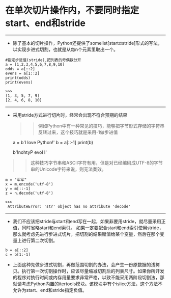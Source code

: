 # 在单次切片操作内，不要同时指定start、end和stride
---

- 除了基本的切片操作，Python还提供了somelist[start:end:stride]形式的写法，以实现步进式切割，也就是从每n个元素里取出一个。
>

    #指定步进值(stride),把列表的奇偶数分开
    a = [1,2,3,4,5,6,7,8,9,10]
    odds = a[::2]
    evens = a[1::2]
    print(odds)
    print(evens)

    >>>
    [1, 3, 5, 7, 9]
    [2, 4, 6, 8, 10]

---
 - 采用stride方式进行切片时，经常会出现不符合预期的结果
 
   >>例如Python中有一种常见的技巧，能够把字节形式存储的字符串反转过来，这个技巧就是采用-1做步进值

    a = b'I love Python!'
    b = a[::-1]
    print(b)

    >>>
    b'!nohtyP evol I'

>>这种技巧字节串和ASCII字符有用，但是对已经编码成UTF-8的字节串的Unicode字符来说，则无法奏效。

    m = "军军"
    x = m.encode('utf-8')
    y = m[::-1]
    z = n.decode('utf-8')
    
    >>>
     AttributeError: 'str' object has no attribute 'decode'

---

- 我们不应该把stride与start和end写在一起，如果非要用stride，就尽量采用正值，同时省略start和end索引。
如果一定要配合start和end索引使用stride，那么就考虑先进行步进式切片，把切割的结果赋值给某个变量，然后在那个变量上进行第二次切割。
>

    b = a[::2]
    c = b[1:-1]

- 上面这种先做步进式切割，再做范围切割的办法，会产生一份原数据的浅拷贝。执行第一次切割操作时，应该尽量缩减切割后的列表尺寸。如果你所开发的程序对执行时间或内存用量要求非常严格，以致不能采用两阶段切割法，那就请考虑Python内置的itertools模块。该模块中有个islice方法，这个方法不允许为start、end和stride指定负值。

